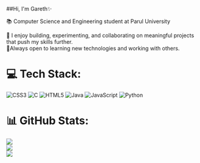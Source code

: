 ##Hi, I'm Gareth✨

📚 Computer Science and Engineering student at Parul University <br/>

🚀 I enjoy building, experimenting, and collaborating on meaningful projects that push my skills further. <br/>
🤝Always open to learning new technologies and working with others. <br/>

# 💻 Tech Stack:
![CSS3](https://img.shields.io/badge/css3-%231572B6.svg?style=for-the-badge&logo=css3&logoColor=white) ![C](https://img.shields.io/badge/c-%2300599C.svg?style=for-the-badge&logo=c&logoColor=white) ![HTML5](https://img.shields.io/badge/html5-%23E34F26.svg?style=for-the-badge&logo=html5&logoColor=white) ![Java](https://img.shields.io/badge/java-%23ED8B00.svg?style=for-the-badge&logo=openjdk&logoColor=white) ![JavaScript](https://img.shields.io/badge/javascript-%23323330.svg?style=for-the-badge&logo=javascript&logoColor=%23F7DF1E) ![Python](https://img.shields.io/badge/python-3670A0?style=for-the-badge&logo=python&logoColor=ffdd54)
# 📊 GitHub Stats:
![](https://github-readme-stats.vercel.app/api?username=GarethT-cloud&theme=radical&hide_border=true&include_all_commits=false&count_private=false)<br/>
![](https://nirzak-streak-stats.vercel.app/?user=GarethT-cloud&theme=radical&hide_border=true)<br/>
![](https://github-readme-stats.vercel.app/api/top-langs/?username=GarethT-cloud&theme=radical&hide_border=true&include_all_commits=false&count_private=false&layout=compact)

<!-- Proudly created with GPRM ( https://gprm.itsvg.in ) -->
